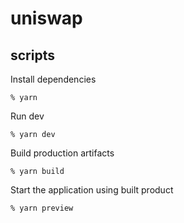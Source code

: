 # uniswap

## scripts

Install dependencies

```
% yarn
```

Run dev

```
% yarn dev
```

Build production artifacts

```
% yarn build
```

Start the application using built product

```
% yarn preview
```

